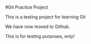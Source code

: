 #Git Practice Project

This is a testing project for learning Git

We have now moved to Github. 

This is for testing purposes, only!
